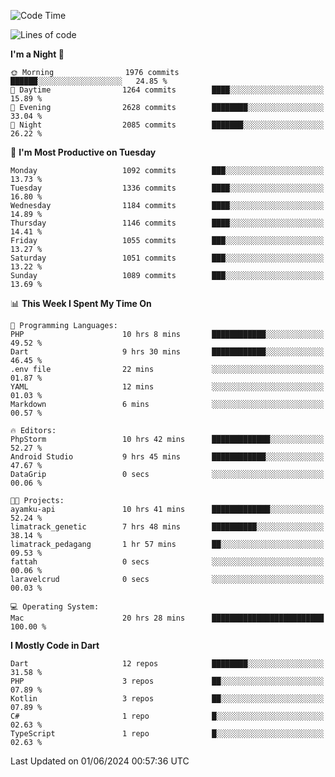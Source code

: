<!--START_SECTION:waka-->
![Code Time](http://img.shields.io/badge/Code%20Time-550%20hrs%2056%20mins-blue)

![Lines of code](https://img.shields.io/badge/From%20Hello%20World%20I%27ve%20Written-2.3%20million%20lines%20of%20code-blue)

**I'm a Night 🦉** 

```text
🌞 Morning                1976 commits        ██████░░░░░░░░░░░░░░░░░░░   24.85 % 
🌆 Daytime                1264 commits        ████░░░░░░░░░░░░░░░░░░░░░   15.89 % 
🌃 Evening                2628 commits        ████████░░░░░░░░░░░░░░░░░   33.04 % 
🌙 Night                  2085 commits        ███████░░░░░░░░░░░░░░░░░░   26.22 % 
```
📅 **I'm Most Productive on Tuesday** 

```text
Monday                   1092 commits        ███░░░░░░░░░░░░░░░░░░░░░░   13.73 % 
Tuesday                  1336 commits        ████░░░░░░░░░░░░░░░░░░░░░   16.80 % 
Wednesday                1184 commits        ████░░░░░░░░░░░░░░░░░░░░░   14.89 % 
Thursday                 1146 commits        ████░░░░░░░░░░░░░░░░░░░░░   14.41 % 
Friday                   1055 commits        ███░░░░░░░░░░░░░░░░░░░░░░   13.27 % 
Saturday                 1051 commits        ███░░░░░░░░░░░░░░░░░░░░░░   13.22 % 
Sunday                   1089 commits        ███░░░░░░░░░░░░░░░░░░░░░░   13.69 % 
```


📊 **This Week I Spent My Time On** 

```text
💬 Programming Languages: 
PHP                      10 hrs 8 mins       ████████████░░░░░░░░░░░░░   49.52 % 
Dart                     9 hrs 30 mins       ████████████░░░░░░░░░░░░░   46.45 % 
.env file                22 mins             ░░░░░░░░░░░░░░░░░░░░░░░░░   01.87 % 
YAML                     12 mins             ░░░░░░░░░░░░░░░░░░░░░░░░░   01.03 % 
Markdown                 6 mins              ░░░░░░░░░░░░░░░░░░░░░░░░░   00.57 % 

🔥 Editors: 
PhpStorm                 10 hrs 42 mins      █████████████░░░░░░░░░░░░   52.27 % 
Android Studio           9 hrs 45 mins       ████████████░░░░░░░░░░░░░   47.67 % 
DataGrip                 0 secs              ░░░░░░░░░░░░░░░░░░░░░░░░░   00.06 % 

🐱‍💻 Projects: 
ayamku-api               10 hrs 41 mins      █████████████░░░░░░░░░░░░   52.24 % 
limatrack_genetic        7 hrs 48 mins       ██████████░░░░░░░░░░░░░░░   38.14 % 
limatrack_pedagang       1 hr 57 mins        ██░░░░░░░░░░░░░░░░░░░░░░░   09.53 % 
fattah                   0 secs              ░░░░░░░░░░░░░░░░░░░░░░░░░   00.06 % 
laravelcrud              0 secs              ░░░░░░░░░░░░░░░░░░░░░░░░░   00.03 % 

💻 Operating System: 
Mac                      20 hrs 28 mins      █████████████████████████   100.00 % 
```

**I Mostly Code in Dart** 

```text
Dart                     12 repos            ████████░░░░░░░░░░░░░░░░░   31.58 % 
PHP                      3 repos             ██░░░░░░░░░░░░░░░░░░░░░░░   07.89 % 
Kotlin                   3 repos             ██░░░░░░░░░░░░░░░░░░░░░░░   07.89 % 
C#                       1 repo              █░░░░░░░░░░░░░░░░░░░░░░░░   02.63 % 
TypeScript               1 repo              █░░░░░░░░░░░░░░░░░░░░░░░░   02.63 % 
```




 Last Updated on 01/06/2024 00:57:36 UTC
<!--END_SECTION:waka-->
